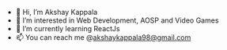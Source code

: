 - 👋 Hi, I’m Akshay Kappala
- 👀 I’m interested in Web Development, AOSP and Video Games
- 🌱 I’m currently learning ReactJs
- 📫 You can reach me @akshaykappala98@gmail.com

<!---
AkshayKappala/AkshayKappala is a ✨ special ✨ repository because its `README.md` (this file) appears on your GitHub profile.
You can click the Preview link to take a look at your changes.
--->
